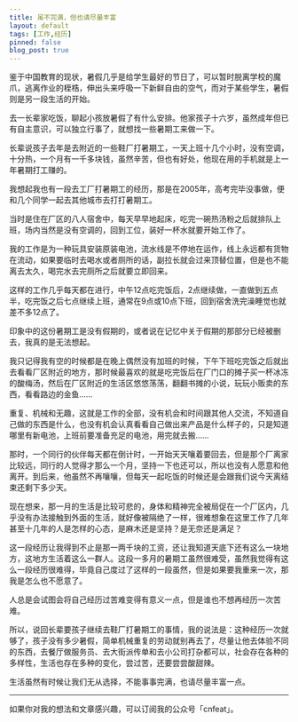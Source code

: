 ```yaml
---
title: 虽不完满，但也请尽量丰富
layout: default
tags: [工作,经历]
pinned: false
blog_post: true
---
```



鉴于中国教育的现状，暑假几乎是给学生最好的节日了，可以暂时脱离学校的魔爪，逃离作业的桎梏，伸出头来呼吸一下新鲜自由的空气，而对于某些学生，暑假则是另一段生活的开始。

去一长辈家吃饭，聊起小孩放暑假了有什么安排。他家孩子十六岁，虽然成年但已有自主意识，可以独立行事了，就想找一些暑期工来做一下。

长辈说孩子去年是去附近的一些鞋厂打暑期工，一天上班十几个小时，没有空调，十分热，一个月有一千多块钱，虽然辛苦，但也有好处，他现在用的手机就是上一年暑期打工赚的。

我想起我也有一段去工厂打暑期工的经历，那是在2005年，高考完毕没事做，便和几个同学一起去其他城市去打打暑期工。

当时是住在厂区的八人宿舍中，每天早早地起床，吃完一碗热汤粉之后就排队上班，场内当然是没有空调的，回到工位，装好一杯水就要开始工作了。

我的工作是为一种玩具安装原装电池，流水线是不停地在运作，线上永远都有货物在流动，如果要临时去喝水或者厕所的话，副拉长就会过来顶替位置，但是也不能离去太久，喝完水去完厕所之后就要立即回来。

这样的工作几乎每天都在进行，中午12点吃完饭后，2点继续做，一直做到五点半，吃完饭之后七点继续上班，通常在9点或10点下班，回到宿舍洗完澡睡觉也就差不多12点了。

印象中的这份暑期工是没有假期的，或者说在记忆中关于假期的那部分已经被删去，我真的是无法想起。

我只记得我有空的时候都是在晚上偶然没有加班的时候，下午下班吃完饭之后就出去看看厂区附近的地方，那时候最喜欢的就是吃完饭后在厂门口的摊子买一杯冰冻的酸梅汤，然后在厂区附近的生活区悠悠荡荡，翻翻书摊的小说，玩玩小贩卖的东西，看看路边的金鱼……

重复、机械和无趣，这就是工作的全部，没有机会和时间跟其他人交流，不知道自己做的东西是什么，也没有机会认真看看自己做出来产品是什么样子的，只是知道哪里有新电池，上班前要准备充足的电池，用完就去搬……

那时，一个同行的伙伴每天都在倒计时，一开始天天嚷着要回去，但是那个厂离家比较远，同行的人觉得才那么一个月，坚持一下也还可以，所以也没有人愿意和他离开。到后来，他虽然不再嚷嚷，但每天一起吃饭的时候还是会跟我们说今天离结束还剩下多少天。

现在想来，那一月的生活是比较可悲的，身体和精神完全被局促在一个厂区内，几乎没有办法接触到外面的生活，就好像被隔绝了一样，很难想象在这里工作了几年甚至十几年的人是怎样的心态，是麻木还是坚持？是无奈还是满足？

这一段经历让我得到不止是那一两千块的工资，还让我知道天底下还有这么一块地方，这地方生活着这么一群人。这段一多月的暑期工虽然很难受，虽然我觉得有这么一段经历很难得，毕竟自己度过了这样的一段虽然，但是如果要我重来一次，那我是怎么也不愿意了。

人总是会试图会将自己经历过苦难变得有意义一点，但是谁也不想再经历一次苦难。

所以，说回长辈要孩子继续去鞋厂打暑期工的事情，我的说法是：这种经历一次就够了，孩子没有多少暑假，简单机械重复的劳动就别再去了，尽量让他去体验不同的东西，去餐厅做服务员、去大街派传单和去小公司打杂都可以，社会存在各种的多样性，生活也存在多种的变化，尝过苦，还要尝尝酸甜辣。

生活虽然有时候让我们无从选择，不能事事完满，也请尽量丰富一点。

----

如果你对我的想法和文章感兴趣，可以订阅我的公众号「cnfeat」。
